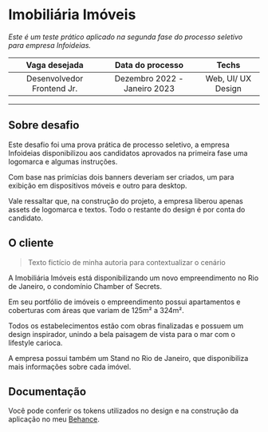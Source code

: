 # Imobiliária Imóveis
*Este é um teste prático aplicado na segunda fase do processo seletivo para empresa Infoideias.*

|        Vaga desejada       |       Data do processo       |        Techs       |
|:--------------------------:|:----------------------------:|:------------------:|
| Desenvolvedor Frontend Jr. | Dezembro 2022 - Janeiro 2023 | Web, UI/ UX Design |
----

## Sobre desafio
Este desafio foi uma prova prática de processo seletivo, a empresa Infoideias disponibilizou aos candidatos aprovados na primeira fase uma logomarca e algumas instruções.

Com base nas primícias dois banners deveriam ser criados, um para exibição em dispositivos móveis e outro para desktop.

Vale ressaltar que, na construção do projeto, a empresa liberou apenas assets de logomarca e textos. Todo o restante do design é por conta do candidato.

## O cliente
> Texto fictício de minha autoria para contextualizar o cenário

A Imobiliária Imóveis está disponibilizando um novo empreendimento no Rio de Janeiro, o condomínio Chamber of Secrets.

Em seu portfólio de imóveis o empreendimento possui apartamentos e coberturas com áreas que variam de 125m² a 324m².

Todos os estabelecimentos estão com obras finalizadas e possuem um design inspirador, unindo a bela paisagem de vista para o mar com o lifestyle carioca.

A empresa possui também um Stand no Rio de Janeiro, que disponibiliza mais informações sobre cada imóvel.

## Documentação
Você pode conferir os tokens utilizados no design e na construção da aplicação no meu [Behance](https://www.behance.net/antonioal97).

